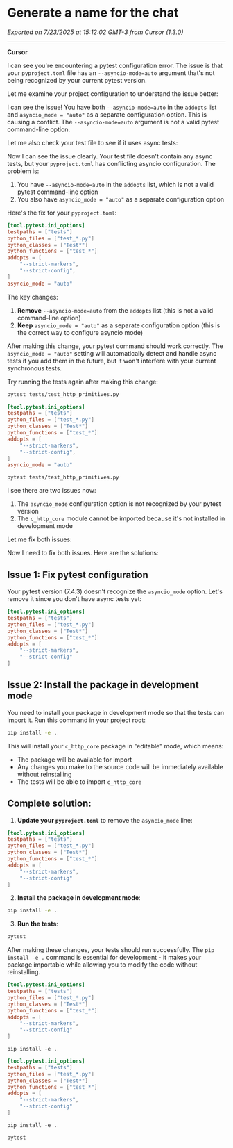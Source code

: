 # Generate a name for the chat
_Exported on 7/23/2025 at 15:12:02 GMT-3 from Cursor (1.3.0)_

---

**Cursor**

I can see you're encountering a pytest configuration error. The issue is that your `pyproject.toml` file has an `--asyncio-mode=auto` argument that's not being recognized by your current pytest version.

Let me examine your project configuration to understand the issue better:


I can see the issue! You have both `--asyncio-mode=auto` in the `addopts` list and `asyncio_mode = "auto"` as a separate configuration option. This is causing a conflict. The `--asyncio-mode=auto` argument is not a valid pytest command-line option.

Let me also check your test file to see if it uses async tests:


Now I can see the issue clearly. Your test file doesn't contain any async tests, but your `pyproject.toml` has conflicting asyncio configuration. The problem is:

1. You have `--asyncio-mode=auto` in the `addopts` list, which is not a valid pytest command-line option
2. You also have `asyncio_mode = "auto"` as a separate configuration option

Here's the fix for your `pyproject.toml`:

```toml:pyproject.toml
[tool.pytest.ini_options]
testpaths = ["tests"]
python_files = ["test_*.py"]
python_classes = ["Test*"]
python_functions = ["test_*"]
addopts = [
    "--strict-markers",
    "--strict-config",
]
asyncio_mode = "auto"
```

The key changes:
1. **Remove** `--asyncio-mode=auto` from the `addopts` list (this is not a valid command-line option)
2. **Keep** `asyncio_mode = "auto"` as a separate configuration option (this is the correct way to configure asyncio mode)

After making this change, your pytest command should work correctly. The `asyncio_mode = "auto"` setting will automatically detect and handle async tests if you add them in the future, but it won't interfere with your current synchronous tests.

Try running the tests again after making this change:

```bash
pytest tests/test_http_primitives.py
```

```toml
[tool.pytest.ini_options]
testpaths = ["tests"]
python_files = ["test_*.py"]
python_classes = ["Test*"]
python_functions = ["test_*"]
addopts = [
    "--strict-markers",
    "--strict-config",
]
asyncio_mode = "auto"
```

```shellscript
pytest tests/test_http_primitives.py
```

I see there are two issues now:

1. The `asyncio_mode` configuration option is not recognized by your pytest version
2. The `c_http_core` module cannot be imported because it's not installed in development mode

Let me fix both issues:


Now I need to fix both issues. Here are the solutions:

## Issue 1: Fix pytest configuration

Your pytest version (7.4.3) doesn't recognize the `asyncio_mode` option. Let's remove it since you don't have async tests yet:

```toml:pyproject.toml
[tool.pytest.ini_options]
testpaths = ["tests"]
python_files = ["test_*.py"]
python_classes = ["Test*"]
python_functions = ["test_*"]
addopts = [
    "--strict-markers",
    "--strict-config"
]
```

## Issue 2: Install the package in development mode

You need to install your package in development mode so that the tests can import it. Run this command in your project root:

```bash
pip install -e .
```

This will install your `c_http_core` package in "editable" mode, which means:
- The package will be available for import
- Any changes you make to the source code will be immediately available without reinstalling
- The tests will be able to import `c_http_core`

## Complete solution:

1. **Update your `pyproject.toml`** to remove the `asyncio_mode` line:

```toml:pyproject.toml
[tool.pytest.ini_options]
testpaths = ["tests"]
python_files = ["test_*.py"]
python_classes = ["Test*"]
python_functions = ["test_*"]
addopts = [
    "--strict-markers",
    "--strict-config"
]
```

2. **Install the package in development mode**:

```bash
pip install -e .
```

3. **Run the tests**:

```bash
pytest
```

After making these changes, your tests should run successfully. The `pip install -e .` command is essential for development - it makes your package importable while allowing you to modify the code without reinstalling.

```toml
[tool.pytest.ini_options]
testpaths = ["tests"]
python_files = ["test_*.py"]
python_classes = ["Test*"]
python_functions = ["test_*"]
addopts = [
    "--strict-markers",
    "--strict-config"
]
```

```shellscript
pip install -e .
```

```toml
[tool.pytest.ini_options]
testpaths = ["tests"]
python_files = ["test_*.py"]
python_classes = ["Test*"]
python_functions = ["test_*"]
addopts = [
    "--strict-markers",
    "--strict-config"
]
```

```shellscript
pip install -e .
```

```shellscript
pytest
```

